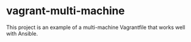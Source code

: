 # vagrant-multi-machine
This project is an example of a multi-machine Vagrantfile that works well with Ansible.
